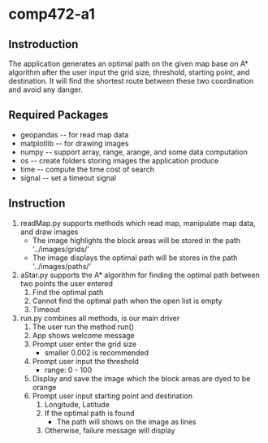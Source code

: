 # comp472-a1

## Instroduction

The application generates an optimal path on the given map base on A* algorithm after the user input the grid size, threshold, starting point, and destination. It will find the shortest route between these two coordination and avoid any danger.



## Required Packages

* geopandas -- for read map data
* matplotlib -- for drawing images
* numpy -- support array, range, arange, and some data computation
* os -- create folders storing images the application produce
* time -- compute the time cost of search
* signal -- set a timeout signal



## Instruction

1. readMap.py supports methods which read map, manipulate map data, and draw images
   * The image highlights the block areas will be stored in the path '../images/grids/'
   * The image displays the optimal path will be stores in the path '../images/paths/'
2. aStar.py supports the A* algorithm for finding the optimal path between two points the user entered
   1. Find the optimal path
   2. Cannot find the optimal path when the open list is empty
   3. Timeout
3. run.py combines all methods, is our main driver
   1. The user run the method run()
   2. App shows welcome message
   3. Prompt user enter the grid size
      * smaller 0.002 is recommended
   4. Prompt user input the threshold 
      * range: 0 - 100
   5. Display and save the image which the block areas are dyed to be orange
   6. Prompt user input starting point and destination
      1. Longitude, Latitude
      2. If the optimal path is found
         * The path will shows on the image as lines
      3. Otherwise, failure message will display

